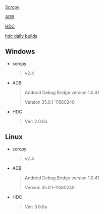 [Scrcpy](https://github.com/Genymobile/scrcpy/releases)

[ADB](https://developer.android.google.cn/tools/releases/platform-tools?hl=fi)

[HDC](https://gitee.com/openharmony/developtools_hdc#pc%E7%AB%AF%E8%8E%B7%E5%8F%96%E8%AF%B4%E6%98%8E)

[hdc daily builds](http://ci.openharmony.cn/workbench/cicd/dailybuild/dailylist)

## Windows

- scrcpy
  > v2.4

- ADB
  > Android Debug Bridge version 1.0.41
  >
  > Version 35.0.1-11580240

- HDC
  > Ver: 2.0.0a

## Linux

- scrcpy
  > v2.4

- ADB
  > Android Debug Bridge version 1.0.41
  >
  > Version 35.0.1-11580240

- HDC
  > Ver: 3.0.0a
